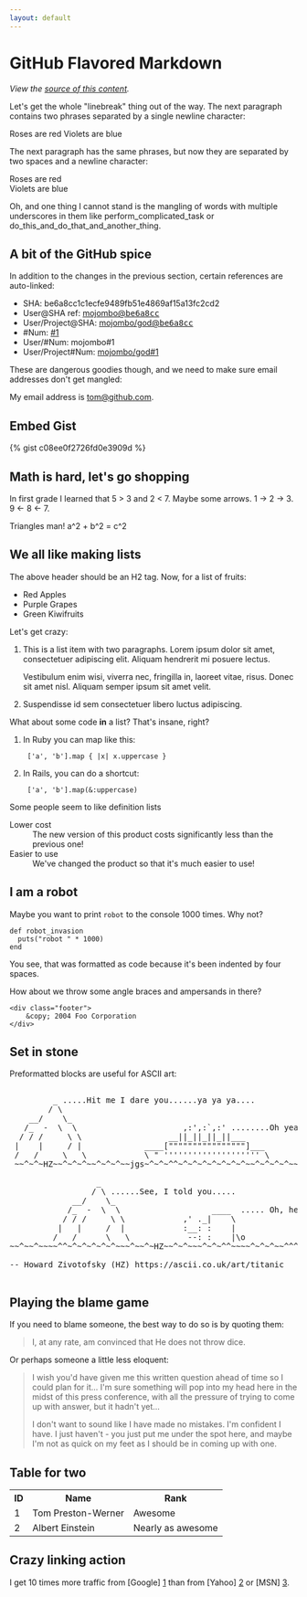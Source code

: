 ```yaml
---
layout: default
---
```


GitHub Flavored Markdown
================================

*View the [source of this content](http://github.github.com/github-flavored-markdown/sample_content.html).*

Let's get the whole "linebreak" thing out of the way. The next paragraph contains two phrases separated by a single newline character:

Roses are red
Violets are blue

The next paragraph has the same phrases, but now they are separated by two spaces and a newline character:

Roses are red  
Violets are blue

Oh, and one thing I cannot stand is the mangling of words with multiple underscores in them like perform_complicated_task or do_this_and_do_that_and_another_thing.

A bit of the GitHub spice
-------------------------

In addition to the changes in the previous section, certain references are auto-linked:

<ul>
  <li>SHA: be6a8cc1c1ecfe9489fb51e4869af15a13fc2cd2</li>
  <li>User@SHA ref: <a href="https://github.com/mojombo/product/commit/be6a8cc1c1ecfe9489fb51e4869af15a13fc2cd2" class="commit-link">mojombo@<tt>be6a8cc</tt></a></li>
  <li>User/Project@SHA: <a href="https://github.com/mojombo/god/commit/be6a8cc1c1ecfe9489fb51e4869af15a13fc2cd2" class="commit-link">mojombo/god@<tt>be6a8cc</tt></a></li>
  <li>#Num: <a href="https://github.com/github/product/issues/1" class="issue-link" title="Baseline: What is up in the air right now?">#1</a></li>
  <li>User/#Num: mojombo#1</li>
  <li>User/Project#Num: <a href="https://github.com/mojombo/god/issues/1" class="issue-link" title="The server is not available (or you do not have permissions to access it)">mojombo/god#1</a></li>
</ul>

These are dangerous goodies though, and we need to make sure email addresses don't get mangled:

My email address is tom@github.com.

Embed Gist
----------

{% gist c08ee0f2726fd0e3909d %}


Math is hard, let's go shopping
-------------------------------

In first grade I learned that 5 > 3 and 2 < 7. Maybe some arrows. 1 -> 2 -> 3. 9 <- 8 <- 7.

Triangles man! a^2 + b^2 = c^2

We all like making lists
------------------------

The above header should be an H2 tag. Now, for a list of fruits:

* Red Apples
* Purple Grapes
* Green Kiwifruits

Let's get crazy:

1.  This is a list item with two paragraphs. Lorem ipsum dolor
    sit amet, consectetuer adipiscing elit. Aliquam hendrerit
    mi posuere lectus.

    Vestibulum enim wisi, viverra nec, fringilla in, laoreet
    vitae, risus. Donec sit amet nisl. Aliquam semper ipsum
    sit amet velit.

2.  Suspendisse id sem consectetuer libero luctus adipiscing.

What about some code **in** a list? That's insane, right?

1. In Ruby you can map like this:

        ['a', 'b'].map { |x| x.uppercase }

2. In Rails, you can do a shortcut:

        ['a', 'b'].map(&:uppercase)

Some people seem to like definition lists

<dl>
  <dt>Lower cost</dt>
  <dd>The new version of this product costs significantly less than the previous one!</dd>
  <dt>Easier to use</dt>
  <dd>We've changed the product so that it's much easier to use!</dd>
</dl>

I am a robot
------------

Maybe you want to print `robot` to the console 1000 times. Why not?

    def robot_invasion
      puts("robot " * 1000)
    end

You see, that was formatted as code because it's been indented by four spaces.

How about we throw some angle braces and ampersands in there?

    <div class="footer">
        &copy; 2004 Foo Corporation
    </div>

Set in stone
------------

Preformatted blocks are useful for ASCII art:

<pre>

         _ .....Hit me I dare you......ya ya ya....
        / \
    __/    \_
   /_  -  \  \                      ,:',:`,:' ........Oh yeah, yes you...HA!
  / / /     \ \                  __||_||_||_||___
 |    |     / |             ____[""""""""""""""""]___
 /   /     \   \            \ " '''''''''''''''''''' \
 ~~^~^~HZ~~^~^~^~~^~^~^~~jgs~^~^~^^~^~^~^~^~^~^~^~~^~^~^~^~~^~^

                  _
                 / \ ......See, I told you.....
             __/    \_
            /_  -  \  \                   ____  ..... Oh, heck...gulp..glub..
           / / /     \ \            ,' ._|    \
          |   |     /  |            :__: :    |
         /   /      \   \            --: :    |\o
~~^~~^~~~~^^~^~^~^~^~^~~~^~~^~HZ~~^~^~~~^~^~^^~~~~^~^~^~~^^^~^^^

-- Howard Zivotofsky (HZ) https://ascii.co.uk/art/titanic

</pre>

Playing the blame game
----------------------

If you need to blame someone, the best way to do so is by quoting them:

> I, at any rate, am convinced that He does not throw dice.

Or perhaps someone a little less eloquent:

> I wish you'd have given me this written question ahead of time so I
> could plan for it... I'm sure something will pop into my head here in
> the midst of this press conference, with all the pressure of trying to
> come up with answer, but it hadn't yet...
>
> I don't want to sound like
> I have made no mistakes. I'm confident I have. I just haven't - you
> just put me under the spot here, and maybe I'm not as quick on my feet
> as I should be in coming up with one.

Table for two
-------------

<table>
  <tr>
    <th>ID</th><th>Name</th><th>Rank</th>
  </tr>
  <tr>
    <td>1</td><td>Tom Preston-Werner</td><td>Awesome</td>
  </tr>
  <tr>
    <td>2</td><td>Albert Einstein</td><td>Nearly as awesome</td>
  </tr>
</table>

Crazy linking action
--------------------

I get 10 times more traffic from [Google] [1] than from
[Yahoo] [2] or [MSN] [3].

  [1]: http://google.com/        "Google"
  [2]: http://search.yahoo.com/  "Yahoo Search"
  [3]: http://search.msn.com/    "MSN Search"
